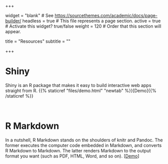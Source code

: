 +++

widget = "blank"  # See https://sourcethemes.com/academic/docs/page-builder/
headless = true  # This file represents a page section.
active = true  # Activate this widget? true/false
weight = 120  # Order that this section will appear.

title = "Resources"
subtitle = ""


+++


# Shiny

Shiny is an R package that makes it easy to build interactive web apps straight from R. {{% staticref "files/demo.html" "newtab" %}}[Demo]{{% /staticref %}}

<br/>

# R Markdown

In a nutshell, R Markdown stands on the shoulders of knitr and Pandoc. The former executes the computer code embedded in Markdown, and converts R Markdown to Markdown. The latter renders Markdown to the output format you want (such as PDF, HTML, Word, and so on). [[Demo](https://cong.shinyapps.io/demo/)]

